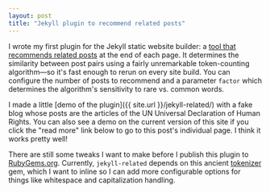 ```yaml
---
layout: post
title: "Jekyll plugin to recommend related posts"
---
```


I wrote my first plugin for the Jekyll static website builder: a [tool that
recommends related posts](https://github.com/maxkapur/jekyll-related)
at the end of each page. It determines the similarity between post pairs using
a fairly unremarkable token-counting algorithm—so it's fast enough to rerun on
every site build. You can configure the number of posts to recommend and a
parameter `factor` which determines the algorithm's sensitivity to rare vs.
common words.

I made a little [demo of the plugin]({{ site.url }}/jekyll-related/) with a fake
blog whose posts are the articles of the UN Universal Declaration of Human
Rights. You can also see a demo on the current version of this site if you click
the "read more" link below to go to this post's individual page.
I think it works pretty well!<!--more-->

There are still some tweaks I want to
make before I publish this plugin to [RubyGems.org](https://rubygems.org/).
Currently, `jekyll-related` depends on this ancient
[tokenizer](https://github.com/arbox/tokenizer) gem, which I want to inline so
I can add more configurable options for things like whitespace and capitalization
handling.
